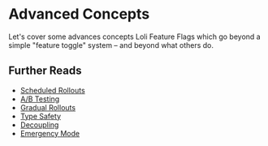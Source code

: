 # Advanced Concepts

Let's cover some advances concepts Loli Feature Flags which go beyond
a simple "feature toggle" system – and beyond what others do.

## Further Reads

- [Scheduled Rollouts](./scheduled-rollouts.md)
- [A/B Testing](./a-b-testing.md)
- [Gradual Rollouts](./gradual-rollouts.md)
- [Type Safety](./type-safety.md)
- [Decoupling](./decoupling.md)
- [Emergency Mode](./emergency-mode.md)
